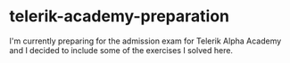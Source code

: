 # telerik-academy-preparation
I'm currently preparing for the admission exam for Telerik Alpha Academy and I decided to include some of the exercises I solved here.
